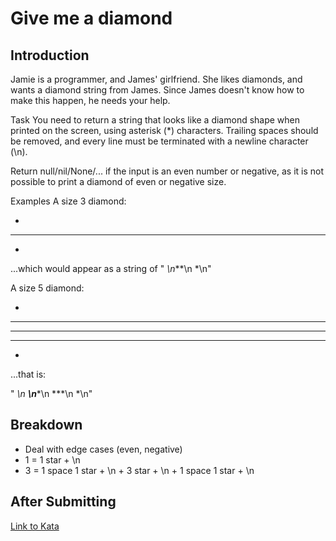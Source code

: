 # Give me a diamond

Introduction
-----

Jamie is a programmer, and James' girlfriend. She likes diamonds, and wants a diamond string from James. Since James doesn't know how to make this happen, he needs your help.

Task
You need to return a string that looks like a diamond shape when printed on the screen, using asterisk (*) characters. Trailing spaces should be removed, and every line must be terminated with a newline character (\n).

Return null/nil/None/... if the input is an even number or negative, as it is not possible to print a diamond of even or negative size.

Examples
A size 3 diamond:

 *
***
 *
...which would appear as a string of " *\n***\n *\n"

A size 5 diamond:

  *
 ***
*****
 ***
  *
...that is:

"  *\n ***\n*****\n ***\n  *\n"

Breakdown
-----

* Deal with edge cases (even, negative)
* 1 = 1 star + \n
* 3 = 1 space 1 star + \n + 3 star + \n + 1 space 1 star + \n

After Submitting
-----

[Link to Kata](https://www.codewars.com/kata/5503013e34137eeeaa001648/train/javascript)
